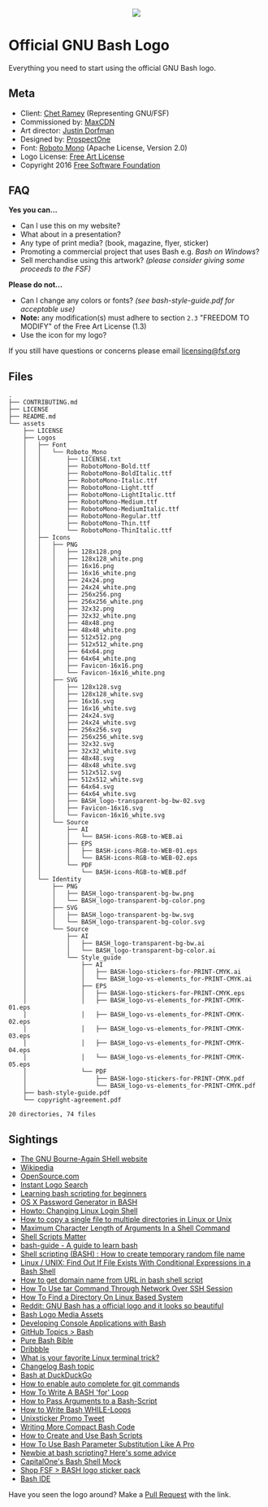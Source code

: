 <h3 align="center">
<img src="https://cdn.rawgit.com/odb/official-bash-logo/master/assets/Logos/Identity/PNG/BASH_logo-transparent-bg-color.png">
</h3>

# Official GNU Bash Logo
Everything you need to start using the official GNU Bash logo.

## Meta
* Client: [Chet Ramey](http://tiswww.case.edu/php/chet/) (Representing GNU/FSF)
* Commissioned by: [MaxCDN](https://www.maxcdn.com)
* Art director: [Justin Dorfman](https://github.com/jdorfman)
* Designed by: [ProspectOne](https://prospectone.io)
* Font: [Roboto Mono](https://github.com/google/roboto/) (Apache License, Version 2.0)
* Logo License: [Free Art License](http://artlibre.org/licence/lal/en/)
* Copyright 2016 [Free Software Foundation](https://www.fsf.org/)

## FAQ
**Yes you can...**
* Can I use this on my website?
* What about in a presentation?
* Any type of print media? (book, magazine, flyer, sticker)
* Promoting a commercial project that uses Bash e.g. _Bash on Windows_?
* Sell merchandise using this artwork? _(please consider giving some proceeds to the FSF)_

**Please do not...**
* Can I change any colors or fonts? _(see bash-style-guide.pdf for acceptable use)_
 * **Note:** any modification(s) must adhere to section `2.3` "FREEDOM TO MODIFY" of the Free Art License (1.3)
* Use the icon for my logo?

If you still have questions or concerns please email [licensing@fsf.org](http://www.fsf.org/about/contact/email)

## Files
```
.
├── CONTRIBUTING.md
├── LICENSE
├── README.md
└── assets
    ├── LICENSE
    ├── Logos
    │   ├── Font
    │   │   └── Roboto_Mono
    │   │       ├── LICENSE.txt
    │   │       ├── RobotoMono-Bold.ttf
    │   │       ├── RobotoMono-BoldItalic.ttf
    │   │       ├── RobotoMono-Italic.ttf
    │   │       ├── RobotoMono-Light.ttf
    │   │       ├── RobotoMono-LightItalic.ttf
    │   │       ├── RobotoMono-Medium.ttf
    │   │       ├── RobotoMono-MediumItalic.ttf
    │   │       ├── RobotoMono-Regular.ttf
    │   │       ├── RobotoMono-Thin.ttf
    │   │       └── RobotoMono-ThinItalic.ttf
    │   ├── Icons
    │   │   ├── PNG
    │   │   │   ├── 128x128.png
    │   │   │   ├── 128x128_white.png
    │   │   │   ├── 16x16.png
    │   │   │   ├── 16x16_white.png
    │   │   │   ├── 24x24.png
    │   │   │   ├── 24x24_white.png
    │   │   │   ├── 256x256.png
    │   │   │   ├── 256x256_white.png
    │   │   │   ├── 32x32.png
    │   │   │   ├── 32x32_white.png
    │   │   │   ├── 48x48.png
    │   │   │   ├── 48x48_white.png
    │   │   │   ├── 512x512.png
    │   │   │   ├── 512x512_white.png
    │   │   │   ├── 64x64.png
    │   │   │   ├── 64x64_white.png
    │   │   │   ├── Favicon-16x16.png
    │   │   │   └── Favicon-16x16_white.png
    │   │   ├── SVG
    │   │   │   ├── 128x128.svg
    │   │   │   ├── 128x128_white.svg
    │   │   │   ├── 16x16.svg
    │   │   │   ├── 16x16_white.svg
    │   │   │   ├── 24x24.svg
    │   │   │   ├── 24x24_white.svg
    │   │   │   ├── 256x256.svg
    │   │   │   ├── 256x256_white.svg
    │   │   │   ├── 32x32.svg
    │   │   │   ├── 32x32_white.svg
    │   │   │   ├── 48x48.svg
    │   │   │   ├── 48x48_white.svg
    │   │   │   ├── 512x512.svg
    │   │   │   ├── 512x512_white.svg
    │   │   │   ├── 64x64.svg
    │   │   │   ├── 64x64_white.svg
    │   │   │   ├── BASH_logo-transparent-bg-bw-02.svg
    │   │   │   ├── Favicon-16x16.svg
    │   │   │   └── Favicon-16x16_white.svg
    │   │   └── Source
    │   │       ├── AI
    │   │       │   └── BASH-icons-RGB-to-WEB.ai
    │   │       ├── EPS
    │   │       │   ├── BASH-icons-RGB-to-WEB-01.eps
    │   │       │   └── BASH-icons-RGB-to-WEB-02.eps
    │   │       └── PDF
    │   │           └── BASH-icons-RGB-to-WEB.pdf
    │   └── Identity
    │       ├── PNG
    │       │   ├── BASH_logo-transparent-bg-bw.png
    │       │   └── BASH_logo-transparent-bg-color.png
    │       ├── SVG
    │       │   ├── BASH_logo-transparent-bg-bw.svg
    │       │   └── BASH_logo-transparent-bg-color.svg
    │       └── Source
    │           ├── AI
    │           │   ├── BASH_logo-transparent-bg-bw.ai
    │           │   └── BASH_logo-transparent-bg-color.ai
    │           └── Style_guide
    │               ├── AI
    │               │   ├── BASH-logo-stickers-for-PRINT-CMYK.ai
    │               │   └── BASH_logo-vs-elements_for-PRINT-CMYK.ai
    │               ├── EPS
    │               │   ├── BASH-logo-stickers-for-PRINT-CMYK.eps
    │               │   ├── BASH_logo-vs-elements_for-PRINT-CMYK-01.eps
    │               │   ├── BASH_logo-vs-elements_for-PRINT-CMYK-02.eps
    │               │   ├── BASH_logo-vs-elements_for-PRINT-CMYK-03.eps
    │               │   ├── BASH_logo-vs-elements_for-PRINT-CMYK-04.eps
    │               │   └── BASH_logo-vs-elements_for-PRINT-CMYK-05.eps
    │               └── PDF
    │                   ├── BASH-logo-stickers-for-PRINT-CMYK.pdf
    │                   └── BASH_logo-vs-elements_for-PRINT-CMYK.pdf
    ├── bash-style-guide.pdf
    └── copyright-agreement.pdf

20 directories, 74 files
```

## Sightings
* [The GNU Bourne-Again SHell website](https://tiswww.case.edu/php/chet/bash/bashtop.html)
* [Wikipedia](https://en.m.wikipedia.org/wiki/Bash_(Unix_shell))
* [OpenSource.com](https://opensource.com/article/16/12/bash-logo-community)
* [Instant Logo Search](http://instantlogosearch.com/?q=bash)
* [Learning bash scripting for beginners](https://www.cyberciti.biz/open-source/learning-bash-scripting-for-beginners/)
* [OS X Password Generator in BASH](https://medium.com/@jdorfman/osx-password-generator-in-bash-48687892c4f3#.31hsjpeac)
* [Howto: Changing Linux Login Shell](https://www.cyberciti.biz/faq/howto-change-linux-unix-freebsd-login-shell/)
* [How to copy a single file to multiple directories in Linux or Unix](https://www.cyberciti.biz/faq/linux-unix-copy-a-file-to-multiple-directories-using-cp-command/)
* [Maximum Character Length of Arguments In a Shell Command](https://www.cyberciti.biz/faq/linux-unix-arg_max-maximum-length-of-arguments/)
* [Shell Scripts Matter](https://dev.to/thiht/shell-scripts-matter)
* [bash-guide - A guide to learn bash](https://github.com/Idnan/bash-guide)
* [Shell scripting (BASH) : How to create temporary random file name](https://www.cyberciti.biz/tips/shell-scripting-bash-how-to-create-temporary-random-file-name.html)
* [Linux / UNIX: Find Out If File Exists With Conditional Expressions in a Bash Shell](https://www.cyberciti.biz/tips/find-out-if-file-exists-with-conditional-expressions.html)
* [How to get domain name from URL in bash shell script](https://www.cyberciti.biz/faq/get-extract-domain-name-from-url-in-linux-unix-bash/)
* [How To Use tar Command Through Network Over SSH Session](https://www.cyberciti.biz/faq/howto-use-tar-command-through-network-over-ssh-session/)
* [How To Find a Directory On Linux Based System](https://www.cyberciti.biz/faq/howto-find-a-directory-linux-command/)
* [Reddit: GNU Bash has a official logo and it looks so beautiful](https://www.reddit.com/r/linux/comments/7dupyf/just_found_out_that_gnu_bash_has_a_official_logo/)
* [Bash Logo Media Assets](https://bashlogo.com/)
* [Developing Console Applications with Bash](https://www.linuxjournal.com/content/developing-console-applications-bash)
* [GitHub Topics > Bash](https://github.com/topics/bash)
* [Pure Bash Bible](https://github.com/dylanaraps/pure-bash-bible)
* [Dribbble](https://dribbble.com/shots/4040291-Bash-Logo)
* [What is your favorite Linux terminal trick?](https://opensource.com/article/18/8/terminal-trick)
* [Changelog Bash topic](https://changelog.com/topic/bash)
* [Bash at DuckDuckGo](https://duckduckgo.com/?q=bash&t=hi&ia=web&natb=v132-1_i)
* [How to enable auto complete for git commands](http://satishgandham.com/2017/11/enable-auto-complete-git-commands-branches-mac-osx-terminal-command-line/)
* [How To Write A BASH 'for' Loop](https://www.lifewire.com/bash-for-loop-examples-2200575)
* [How to Pass Arguments to a Bash-Script](https://www.lifewire.com/pass-arguments-to-bash-script-2200571)
* [How to Write Bash WHILE-Loops](https://www.lifewire.com/write-bash-while-loops-2200576)
* [Unixsticker Promo Tweet](https://twitter.com/unixstickers/status/1036967410098688002)
* [Writing More Compact Bash Code](https://www.linuxjournal.com/content/writing-more-compact-bash-code)
* [How to Create and Use Bash Scripts](https://www.taniarascia.com/how-to-create-and-use-bash-scripts/)
* [How To Use Bash Parameter Substitution Like A Pro](https://www.cyberciti.biz/tips/bash-shell-parameter-substitution-2.html)
* [Newbie at bash scripting? Here's some advice](https://dev.to/pencillr/newbie-at-bash-scripting-heres-some-advice-j1a)
* [CapitalOne's Bash Shell Mock](https://github.com/capitalone/bash_shell_mock)
* [Shop FSF > BASH logo sticker pack](https://shop.fsf.org/stickers/bash-logo-sticker-pack)
* [Bash IDE](https://marketplace.visualstudio.com/items?itemName=mads-hartmann.bash-ide-vscode)

Have you seen the logo around? Make a [Pull Request](https://github.com/odb/official-bash-logo/pulls) with the link.
